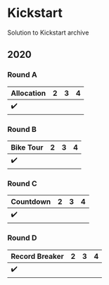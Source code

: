 # Kickstart

Solution to Kickstart archive

## 2020

### Round A

| Allocation         | 2 | 3 | 4 |
|--------------------|---|---|---|
| :heavy_check_mark: |   |   |   |

### Round B

| Bike Tour          | 2 | 3 | 4 |
|--------------------|---|---|---|
| :heavy_check_mark: |   |   |   |

### Round C

| Countdown          | 2 | 3 | 4 |
|--------------------|---|---|---|
| :heavy_check_mark: |   |   |   |

### Round D

| Record Breaker     | 2 | 3 | 4 |
|--------------------|---|---|---|
| :heavy_check_mark: |   |   |   |
